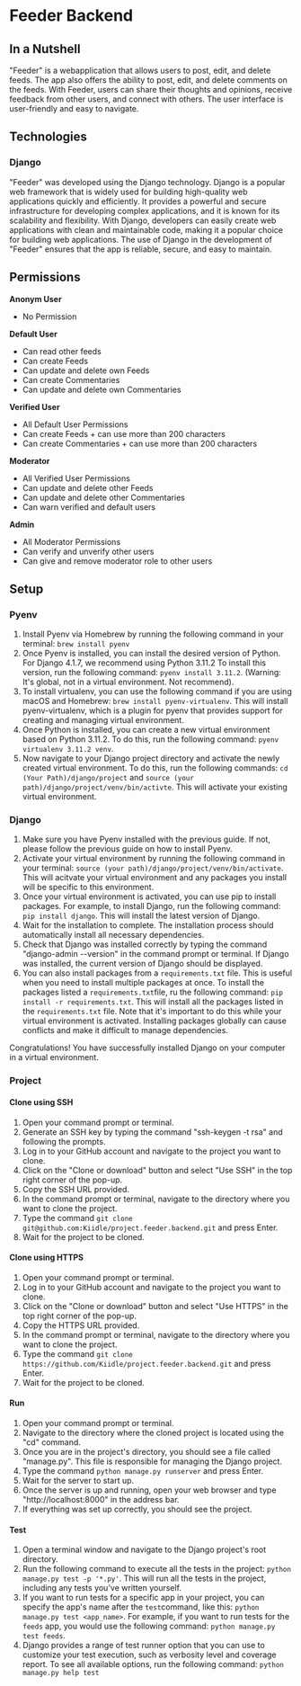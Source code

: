 # Feeder Backend

## In a Nutshell

"Feeder" is a webapplication that allows users to post, edit, and delete feeds. The app also offers the ability to post,
edit, and delete comments on the feeds. With Feeder, users can share their thoughts and opinions, receive feedback from
other users, and connect with others. The user interface is user-friendly and easy to navigate.

## Technologies

### Django

"Feeder" was developed using the Django technology. Django is a popular web framework that is widely used for building
high-quality web applications quickly and efficiently. It provides a powerful and secure infrastructure for developing
complex applications, and it is known for its scalability and flexibility. With Django, developers can easily create web
applications with clean and maintainable code, making it a popular choice for building web applications. The use of
Django in the development of "Feeder" ensures that the app is reliable, secure, and easy to maintain.

## Permissions

**Anonym User**

- No Permission

**Default User**

- Can read other feeds
- Can create Feeds
- Can update and delete own Feeds
- Can create Commentaries
- Can update and delete own Commentaries

**Verified User**

- All Default User Permissions
- Can create Feeds + can use more than 200 characters
- Can create Commentaries + can use more than 200 characters

**Moderator**

- All Verified User Permissions
- Can update and delete other Feeds
- Can update and delete other Commentaries
- Can warn verified and default users

**Admin**

- All Moderator Permissions
- Can verify and unverify other users
- Can give and remove moderator role to other users

## Setup

### Pyenv

1. Install Pyenv via Homebrew by running the following command in your terminal: ```brew install pyenv```
2. Once Pyenv is installed, you can install the desired version of Python. For Django 4.1.7, we recommend using Python
   3.11.2 To install this version, run the following command: ```pyenv install 3.11.2```.
   (Warning: It's global, not in a virtual environment. Not recommend).
3. To install virtualenv, you can use the following command if you are using macOS and
   Homebrew: ```brew install pyenv-virtualenv```. This will install pyenv-virtualenv, which is a plugin for pyenv that
   provides support for creating and managing virtual environment.
4. Once Python is installed, you can create a new virtual environment based on Python 3.11.2. To do this, run the
   following command: ```pyenv virtualenv 3.11.2 venv```.
5. Now navigate to your Django project directory and activate the newly created virtual environment. To do this, run the
   following commands: ```cd (Your Path)/django/project``` and ```source (your path)/django/project/venv/bin/activte```.
   This will activate your existing virtual environment.

### Django

1. Make sure you have Pyenv installed with the previous guide. If not, please follow the previous guide on how to
   install Pyenv.
2. Activate your virtual environment by running the following command in your
   terminal: ```source (your path)/django/project/venv/bin/activate```. This will acitvate your virtual environment and
   any packages you install will be specific to this environment.
3. Once your virtual environment is activated, you can use pip to install packages. For example, to install Django, run
   the following command: ```pip install django```. This will install the latest version of Django.
4. Wait for the installation to complete. The installation process should automatically install all necessary
   dependencies.
5. Check that Django was installed correctly by typing the command "django-admin --version" in the command prompt or
   terminal. If Django was installed, the current version of Django should be displayed.
6. You can also install packages from a `requirements.txt` file. This is useful when you need to install multiple
   packages at once. To install the packages listed a `requirements.txt`file, ru the following
   command: ```pip install -r requirements.txt```. This will install all the packages listed in the `requirements.txt`
   file. Note that it's important to do this while your virtual environment is activated. Installing packages globally
   can cause conflicts and make it difficult to manage dependencies.

Congratulations! You have successfully installed Django on your computer in a virtual environment.

### Project

#### Clone using SSH

1. Open your command prompt or terminal.
2. Generate an SSH key by typing the command "ssh-keygen -t rsa" and following the prompts.
3. Log in to your GitHub account and navigate to the project you want to clone.
4. Click on the "Clone or download" button and select "Use SSH" in the top right corner of the pop-up.
5. Copy the SSH URL provided.
6. In the command prompt or terminal, navigate to the directory where you want to clone the project.
7. Type the command ```git clone git@github.com:Kiidle/project.feeder.backend.git``` and press Enter.
8. Wait for the project to be cloned.

#### Clone using HTTPS

1. Open your command prompt or terminal.
2. Log in to your GitHub account and navigate to the project you want to clone.
3. Click on the "Clone or download" button and select "Use HTTPS" in the top right corner of the pop-up.
4. Copy the HTTPS URL provided.
5. In the command prompt or terminal, navigate to the directory where you want to clone the project.
6. Type the command ```git clone https://github.com/Kiidle/project.feeder.backend.git``` and press Enter.
7. Wait for the project to be cloned.

#### Run

1. Open your command prompt or terminal.
2. Navigate to the directory where the cloned project is located using the "cd" command.
3. Once you are in the project's directory, you should see a file called "manage.py". This file is responsible for
   managing the Django project.
4. Type the command ```python manage.py runserver``` and press Enter.
5. Wait for the server to start up.
6. Once the server is up and running, open your web browser and type "http://localhost:8000" in the address bar.
7. If everything was set up correctly, you should see the project.

#### Test

1. Open a terminal window and navigate to the Django project's root directory.
2. Run the following command to execute all the tests in the project: ```python manage.py test -p '*.py'```. This will
   run all the
   tests in the project, including any tests you've written yourself.
3. If you want to run tests for a specific app in your project, you can specify the app's name after the `test`command,
   like this: ```python manage.py test <app_name>```. For example, if you want to run tests for the `feeds` app, you
   would use the following command: ```python manage.py test feeds```.
4. Django provides a range of test runner option that you can use to customize your test execution, such as verbosity
   level and coverage report. To see all available options, run the following command: ```python manage.py help test```
